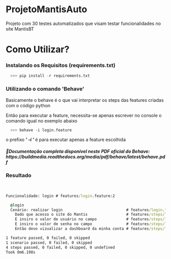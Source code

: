 # ProjetoMantisAuto
Projeto com 30 testes automatizados que visam testar funcionalidades no site MantisBT

<h1> Como Utilizar? </h1>
<h3>Instalando os Requisitos (requirements.txt)</h3>

```python
  >>> pip install -r requirements.txt  
```

<h3>Utilizando o comando 'Behave'</h3>
<p>Basicamente o behave é o que vai interpretar os steps das features criadas com o código python </p>
<p>Então para executar a feature, necessita-se apenas escrever no console o comando igual no exemplo abaixo</p>


```python
  >>> behave -i login.feature
```
<p>o prefixo <b><i>' -i '</i></b> é para executar apenas a feature escolhida</p>

<h5>🔵<i>Documentação completa disponível neste PDF oficial do Behave: https://buildmedia.readthedocs.org/media/pdf/behave/latest/behave.pdf</i></h5>

<h3>Resultado</h3><br>

```cmd
Funcionalidade: login # features/login.feature:2

  @login
  Cenário: realizar login                            # features/login.feature:4
    Dado que acesso o site do Mantis                 # features/steps/login_steps.py:14
    E insiro o valor de usuário no campo             # features/steps/login_steps.py:18
    E insiro o valor de senha no campo               # features/steps/login_steps.py:23
    Então devo vizualizar a dashboard da minha conta # features/steps/login_steps.py:28

1 feature passed, 0 failed, 0 skipped
1 scenario passed, 0 failed, 0 skipped
4 steps passed, 0 failed, 0 skipped, 0 undefined
Took 0m6.198s

```
